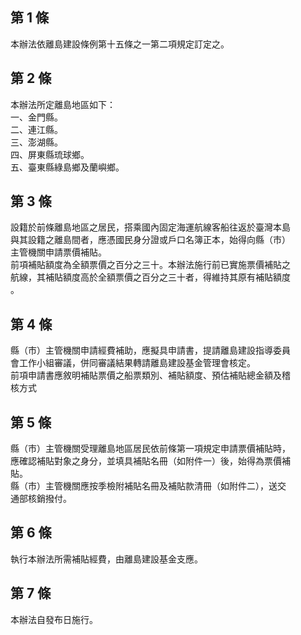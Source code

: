 第 1 條
-------
本辦法依離島建設條例第十五條之一第二項規定訂定之。

第 2 條
-------
本辦法所定離島地區如下：  
一、金門縣。  
二、連江縣。  
三、澎湖縣。  
四、屏東縣琉球鄉。  
五、臺東縣綠島鄉及蘭嶼鄉。

第 3 條
-------
設籍於前條離島地區之居民，搭乘國內固定海運航線客船往返於臺灣本島  
與其設籍之離島間者，應憑國民身分證或戶口名簿正本，始得向縣（市）  
主管機關申請票價補貼。  
前項補貼額度為全額票價之百分之三十。本辦法施行前已實施票價補貼之  
航線，其補貼額度高於全額票價之百分之三十者，得維持其原有補貼額度  
。

第 4 條
-------
縣（市）主管機關申請經費補助，應擬具申請書，提請離島建設指導委員  
會工作小組審議，併同審議結果轉請離島建設基金管理會核定。  
前項申請書應敘明補貼票價之船票類別、補貼額度、預估補貼總金額及稽  
核方式

第 5 條
-------
縣（市）主管機關受理離島地區居民依前條第一項規定申請票價補貼時，  
應確認補貼對象之身分，並填具補貼名冊（如附件一）後，始得為票價補  
貼。  
縣（市）主管機關應按季檢附補貼名冊及補貼款清冊（如附件二），送交  
通部核銷撥付。

第 6 條
-------
執行本辦法所需補貼經費，由離島建設基金支應。

第 7 條
-------
本辦法自發布日施行。

